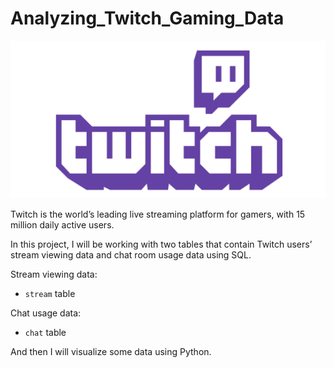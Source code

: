 # Analyzing_Twitch_Gaming_Data

![Hello](twitch-ar21.png)


Twitch is the world’s leading live streaming platform for gamers, with 15 million daily active users. 

In this project, I will be working with two tables that contain Twitch users’ stream viewing data and chat room usage data using SQL.

Stream viewing data:

- `stream` table

Chat usage data:

- `chat` table

And then I will visualize some data using Python.

